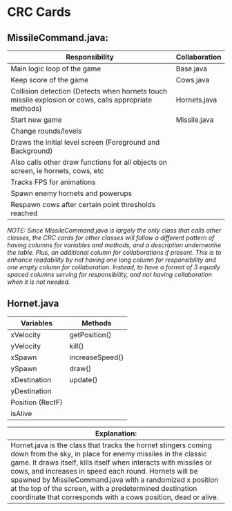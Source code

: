 # CRC Cards

## MissileCommand.java:
| Responsibility | Collaboration |
|---|---|
| Main logic loop of the game | Base.java
| Keep score of the game | Cows.java
| Collision detection (Detects when hornets touch missile explosion or cows, calls appropriate methods) | Hornets.java
| Start new game |  Missile.java
| Change rounds/levels | 
| Draws the initial level screen (Foreground and Background) | 
| Also calls other draw functions for all objects on screen, ie hornets, cows, etc | 
| Tracks FPS for animations |
| Spawn enemy hornets and powerups |
| Respawn cows after certain point thresholds reached

*NOTE: Since MissileCommand.java is largely the only class that calls other classes, the CRC cards for other classes will follow a different pattern of having columns for variables and methods, and a description underneathe the table. Plus, an additional column for collaborations if present. This is to enhance readability by not having one long column for responsibility and one empty column for collaboration. Instead, to have a format of 3 equally spaced columns serving for responsibility, and not having collaboration when it is not needed.*

## Hornet.java
| Variables | Methods |
| --- | --- |
| xVelocity | getPosition() |
| yVelocity | kill() |
| xSpawn | increaseSpeed() |
| ySpawn | draw() |
| xDestination | update() |
| yDestination |
| Position (RectF) |
| isAlive |

|Explanation:|
|---|
|Hornet.java is the class that tracks the hornet stingers coming down from the sky, in place for enemy missiles in the classic game. It draws itself, kills itself when interacts with missiles or cows, and increases in speed each round. Hornets will be spawned by MissileCommand.java with a randomized x position at the top of the screen, with a predetermined destination coordinate that corresponds with a cows position, dead or alive. |



